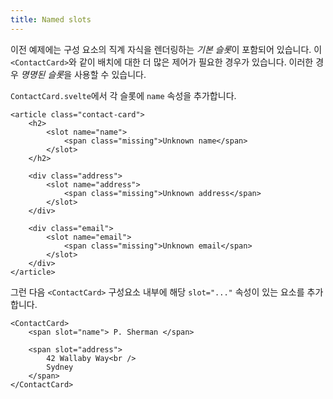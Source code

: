 ```yaml
---
title: Named slots
---
```


이전 예제에는 구성 요소의 직계 자식을 렌더링하는 *기본 슬롯*이 포함되어 있습니다. 이 `<ContactCard>`와 같이 배치에 대한 더 많은 제어가 필요한 경우가 있습니다. 이러한 경우 *명명된 슬롯*을 사용할 수 있습니다.

`ContactCard.svelte`에서 각 슬롯에 `name` 속성을 추가합니다.

```svelte
<article class="contact-card">
	<h2>
		<slot name="name">
			<span class="missing">Unknown name</span>
		</slot>
	</h2>

	<div class="address">
		<slot name="address">
			<span class="missing">Unknown address</span>
		</slot>
	</div>

	<div class="email">
		<slot name="email">
			<span class="missing">Unknown email</span>
		</slot>
	</div>
</article>
```

그런 다음 `<ContactCard>` 구성요소 내부에 해당 `slot="..."` 속성이 있는 요소를 추가합니다.

```svelte
<ContactCard>
	<span slot="name"> P. Sherman </span>

	<span slot="address">
		42 Wallaby Way<br />
		Sydney
	</span>
</ContactCard>
```
